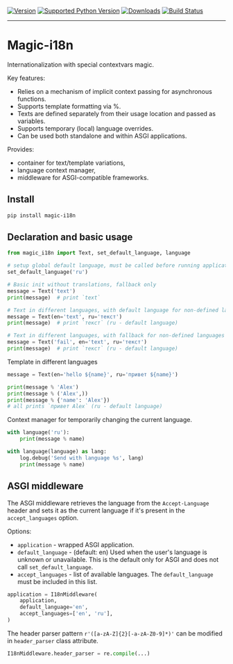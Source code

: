 [![Version][version-image]][pypi-url]
[![Supported Python Version][py-versions-image]][pypi-url]
[![Downloads][downloads-image]][pypi-url]
[![Build Status][build-image]][build-url]

---

# Magic-i18n

Internationalization with special contextvars magic.


Key features:

- Relies on a mechanism of implicit context passing for asynchronous functions.
- Supports template formatting via %.
- Texts are defined separately from their usage location and passed as variables.
- Supports temporary (local) language overrides.
- Can be used both standalone and within ASGI applications.


Provides:

- container for text/template variations,
- language context manager,
- middleware for ASGI-compatible frameworks.


## Install

```sh
pip install magic-i18n
```


## Declaration and basic usage

```python
from magic_i18n import Text, set_default_language, language

# setup global default language, must be called before running application
set_default_language('ru')

# Basic init without translations, fallback only
message = Text('text')
print(message)  # print `text`

# Text in different languages, with default language for non-defined languages
message = Text(en='text', ru='текст')
print(message)  # print `текст` (ru - default language)

# Text in different languages, with fallback for non-defined languages
message = Text('fail', en='text', ru='текст')
print(message)  # print `текст` (ru - default language)
```

Template in different languages

```python
message = Text(en='hello ${name}', ru='привет ${name}')

print(message % 'Alex')  
print(message % ('Alex',))  
print(message % {'name': 'Alex'})  
# all prints `привет Alex` (ru - default language)
```

Context manager for temporarily changing the current language.

```python
with language('ru'):
    print(message % name)

with language(language) as lang:
    log.debug('Send with language %s', lang)
    print(message % name)
```


## ASGI middleware
The ASGI middleware retrieves the language from the `Accept-Language` header 
and sets it as the current language if it's present in the `accept_languages` option.

Options:
- `application` - wrapped ASGI application.
- `default_language` - (default: en) Used when the user's language is unknown or 
    unavailable. This is the default only for ASGI and does not call `set_default_language`.
- `accept_languages` - list of available languages. The `default_language` must be included 
    in this list.

```python
application = I18nMiddleware(
    application,
    default_language='en',
    accept_languages=['en', 'ru'],
)
```

The header parser pattern `r'([a-zA-Z]{2}[-a-zA-Z0-9]*)'` can be modified in 
`header_parser` class attribute.

```python
I18nMiddleware.header_parser = re.compile(...)
```


<!-- Badges -->
[pypi-url]: https://pypi.org/project/magic-i18n
[version-image]: https://img.shields.io/pypi/v/magic-i18n.svg
[py-versions-image]: https://img.shields.io/pypi/pyversions/magic-i18n.svg
[downloads-image]: https://img.shields.io/pypi/dm/magic-i18n.svg
[build-url]: https://github.com/scailer/magic-i18n/actions
[build-image]: https://github.com/scailer/magic-i18n/workflows/Tests/badge.svg
